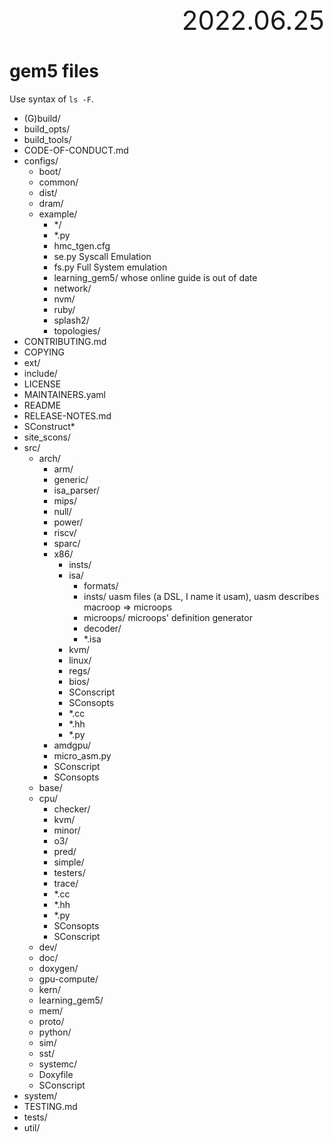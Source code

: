 <div style="text-align:right; font-size:3em;">2022.06.25</div>

# gem5 files

Use syntax of `ls -F`.

* (G)build/
* build_opts/
* build_tools/
* CODE-OF-CONDUCT.md
* configs/
    * boot/
    * common/
    * dist/
    * dram/
    * example/
        * */
        * *.py
        * hmc_tgen.cfg
        * se.py Syscall Emulation
        * fs.py Full System emulation
        * learning_gem5/ whose online guide is out of date
        * network/
        * nvm/
        * ruby/
        * splash2/
        * topologies/
* CONTRIBUTING.md
* COPYING
* ext/
* include/
* LICENSE
* MAINTAINERS.yaml
* README
* RELEASE-NOTES.md
* SConstruct*
* site_scons/
* src/
  * arch/
    * arm/
    * generic/
    * isa_parser/
    * mips/
    * null/
    * power/
    * riscv/
    * sparc/
    * x86/
      * insts/
      * isa/
        * formats/
        * insts/ uasm files (a DSL, I name it usam), uasm describes macroop => microops
        * microops/ microops' definition generator
        * decoder/
        * *.isa
      * kvm/
      * linux/
      * regs/
      * bios/
      * SConscript
      * SConsopts
      * *.cc
      * *.hh
      * *.py
    * amdgpu/
    * micro_asm.py
    * SConscript
    * SConsopts
  * base/
  * cpu/
    * checker/
    * kvm/
    * minor/
    * o3/
    * pred/
    * simple/
    * testers/
    * trace/
    * *.cc
    * *.hh
    * *.py
    * SConsopts
    * SConscript
  * dev/
  * doc/
  * doxygen/
  * gpu-compute/
  * kern/
  * learning_gem5/
  * mem/
  * proto/
  * python/
  * sim/
  * sst/
  * systemc/
  * Doxyfile
  * SConscript
* system/
* TESTING.md
* tests/
* util/

